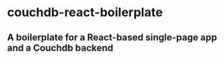 # couchdb-react-boilerplate

## A boilerplate for a React-based single-page app and a Couchdb backend